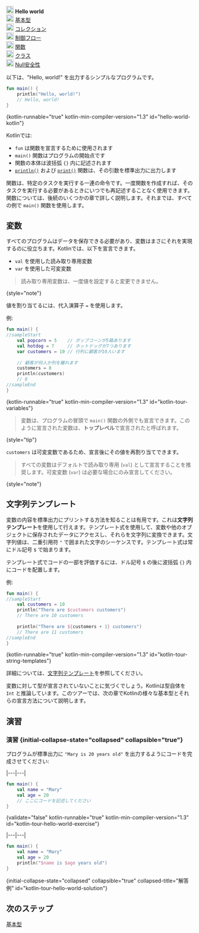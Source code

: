 [//]: # (title: こんにちは、世界)

<no-index/>

<tldr>
    <p><img src="icon-1.svg" width="20" alt="First step" /> <strong>Hello world</strong><br />
        <img src="icon-2-todo.svg" width="20" alt="Second step" /> <a href="kotlin-tour-basic-types.md">基本型</a><br />
        <img src="icon-3-todo.svg" width="20" alt="Third step" /> <a href="kotlin-tour-collections.md">コレクション</a><br />
        <img src="icon-4-todo.svg" width="20" alt="Fourth step" /> <a href="kotlin-tour-control-flow.md">制御フロー</a><br />
        <img src="icon-5-todo.svg" width="20" alt="Fifth step" /> <a href="kotlin-tour-functions.md">関数</a><br />
        <img src="icon-6-todo.svg" width="20" alt="Sixth step" /> <a href="kotlin-tour-classes.md">クラス</a><br />
        <img src="icon-7-todo.svg" width="20" alt="Final step" /> <a href="kotlin-tour-null-safety.md">Null安全性</a></p>
</tldr>

以下は、"Hello, world!" を出力するシンプルなプログラムです。

```kotlin
fun main() {
    println("Hello, world!")
    // Hello, world!
}
```
{kotlin-runnable="true" kotlin-min-compiler-version="1.3" id="hello-world-kotlin"}

Kotlinでは:

* `fun` は関数を宣言するために使用されます
* `main()` 関数はプログラムの開始点です
* 関数の本体は波括弧 `{}` 内に記述されます
* [`println()`](https://kotlinlang.org/api/latest/jvm/stdlib/kotlin.io/println.html) および [`print()`](https://kotlinlang.org/api/latest/jvm/stdlib/kotlin.io/print.html) 関数は、その引数を標準出力に出力します

関数は、特定のタスクを実行する一連の命令です。一度関数を作成すれば、そのタスクを実行する必要があるときにいつでも再記述することなく使用できます。関数については、後続のいくつかの章で詳しく説明します。それまでは、すべての例で `main()` 関数を使用します。

## 変数

すべてのプログラムはデータを保存できる必要があり、変数はまさにそれを実現するのに役立ちます。Kotlinでは、以下を宣言できます。

* `val` を使用した読み取り専用変数
* `var` を使用した可変変数

> 読み取り専用変数は、一度値を設定すると変更できません。
>
{style="note"}

値を割り当てるには、代入演算子 `=` を使用します。

例:

```kotlin
fun main() { 
//sampleStart
    val popcorn = 5    // ポップコーンが5箱あります
    val hotdog = 7     // ホットドッグが7つあります
    var customers = 10 // 行列に顧客が10人います
    
    // 顧客が何人か列を離れます
    customers = 8
    println(customers)
    // 8
//sampleEnd
}
```
{kotlin-runnable="true" kotlin-min-compiler-version="1.3" id="kotlin-tour-variables"}

> 変数は、プログラムの冒頭で `main()` 関数の外側でも宣言できます。このように宣言された変数は、**トップレベル**で宣言されたと呼ばれます。
> 
{style="tip"}

`customers` は可変変数であるため、宣言後にその値を再割り当てできます。

> すべての変数はデフォルトで読み取り専用 (`val`) として宣言することを推奨します。可変変数 (`var`) は必要な場合にのみ宣言してください。
> 
{style="note"}

## 文字列テンプレート

変数の内容を標準出力にプリントする方法を知ることは有用です。これは**文字列テンプレート**を使用して行えます。テンプレート式を使用して、変数や他のオブジェクトに保存されたデータにアクセスし、それらを文字列に変換できます。文字列値は、二重引用符 `"` で囲まれた文字のシーケンスです。テンプレート式は常にドル記号 `$` で始まります。

テンプレート式でコードの一部を評価するには、ドル記号 `$` の後に波括弧 `{}` 内にコードを配置します。

例:

```kotlin
fun main() { 
//sampleStart
    val customers = 10
    println("There are $customers customers")
    // There are 10 customers
    
    println("There are ${customers + 1} customers")
    // There are 11 customers
//sampleEnd
}
```
{kotlin-runnable="true" kotlin-min-compiler-version="1.3" id="kotlin-tour-string-templates"}

詳細については、[文字列テンプレート](strings.md#string-templates)を参照してください。

変数に対して型が宣言されていないことに気づくでしょう。Kotlinは型自体を `Int` と推論しています。このツアーでは、次の章でKotlinの様々な基本型とそれらの宣言方法について説明します。

## 演習

### 演習 {initial-collapse-state="collapsed" collapsible="true"}

プログラムが標準出力に `"Mary is 20 years old"` を出力するようにコードを完成させてください:

|---|---|
```kotlin
fun main() {
    val name = "Mary"
    val age = 20
    // ここにコードを記述してください
}
```
{validate="false" kotlin-runnable="true" kotlin-min-compiler-version="1.3" id="kotlin-tour-hello-world-exercise"}

|---|---|
```kotlin
fun main() {
    val name = "Mary"
    val age = 20
    println("$name is $age years old")
}
```
{initial-collapse-state="collapsed" collapsible="true" collapsed-title="解答例" id="kotlin-tour-hello-world-solution"}

## 次のステップ

[基本型](kotlin-tour-basic-types.md)